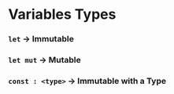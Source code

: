 # Variables Types

### `let` &rarr; Immutable
### `let mut` &rarr; Mutable
### `const : <type>` &rarr; Immutable with a Type